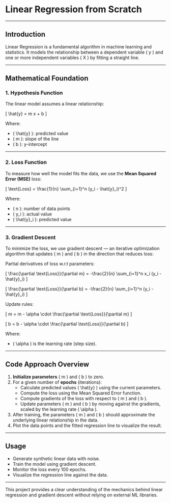 # Linear Regression from Scratch

---

## Introduction

Linear Regression is a fundamental algorithm in machine learning and statistics. It models the relationship between a dependent variable \( y \) and one or more independent variables \( X \) by fitting a straight line.

---

## Mathematical Foundation

### 1. Hypothesis Function

The linear model assumes a linear relationship:

\[
\hat{y} = m x + b
\]

Where:  
- \( \hat{y} \): predicted value  
- \( m \): slope of the line  
- \( b \): y-intercept

---

### 2. Loss Function

To measure how well the model fits the data, we use the **Mean Squared Error (MSE)** loss:

\[
\text{Loss} = \frac{1}{n} \sum_{i=1}^n (y_i - \hat{y}_i)^2
\]

Where:  
- \( n \): number of data points  
- \( y_i \): actual value  
- \( \hat{y}_i \): predicted value

---

### 3. Gradient Descent

To minimize the loss, we use gradient descent — an iterative optimization algorithm that updates \( m \) and \( b \) in the direction that reduces loss:

Partial derivatives of loss w.r.t parameters:

\[
\frac{\partial \text{Loss}}{\partial m} = -\frac{2}{n} \sum_{i=1}^n x_i (y_i - \hat{y}_i)
\]

\[
\frac{\partial \text{Loss}}{\partial b} = -\frac{2}{n} \sum_{i=1}^n (y_i - \hat{y}_i)
\]

Update rules:

\[
m = m - \alpha \cdot \frac{\partial \text{Loss}}{\partial m}
\]

\[
b = b - \alpha \cdot \frac{\partial \text{Loss}}{\partial b}
\]

Where:  
- \( \alpha \) is the learning rate (step size).

---

## Code Approach Overview

1. **Initialize parameters** \( m \) and \( b \) to zero.  
2. For a given number of **epochs** (iterations):  
   - Calculate predicted values \( \hat{y} \) using the current parameters.  
   - Compute the loss using the Mean Squared Error function.  
   - Compute gradients of the loss with respect to \( m \) and \( b \).  
   - Update parameters \( m \) and \( b \) by moving against the gradients, scaled by the learning rate \( \alpha \).  
3. After training, the parameters \( m \) and \( b \) should approximate the underlying linear relationship in the data.  
4. Plot the data points and the fitted regression line to visualize the result.

---

## Usage

- Generate synthetic linear data with noise.  
- Train the model using gradient descent.  
- Monitor the loss every 100 epochs.  
- Visualize the regression line against the data.

---

This project provides a clear understanding of the mechanics behind linear regression and gradient descent without relying on external ML libraries.
